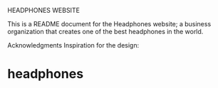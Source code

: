 HEADPHONES WEBSITE

This is a README document for the Headphones website; a business organization that creates one of the best headphones in the world.

Acknowledgments
Inspiration for the design: 
# headphones
